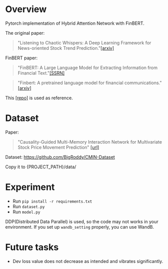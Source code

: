 # Overview
Pytorch implementation of Hybrid Attention Network with FinBERT.

The original paper:
> "Listening to Chaotic Whispers: A Deep Learning Framework for News-oriented Stock Trend Prediction."[[arxiv]](https://arxiv.org/abs/1712.02136)

FinBERT paper:
> "FinBERT: A Large Language Model for Extracting Information from Financial Text."[[SSRN]](https://papers.ssrn.com/sol3/papers.cfm?abstract_id=3910214)

> "Finbert: A pretrained language model for financial communications."
[[arxiv]](https://arxiv.org/abs/2006.08097)

This [[repo]](https://github.com/donghyeonk/han) is used as reference.

# Dataset
Paper:
> "Causality-Guided Multi-Memory Interaction Network for Multivariate Stock Price Movement Prediction" [[url]](https://aclanthology.org/2023.acl-long.679/)
> 
Dataset: https://github.com/BigRoddy/CMIN-Dataset

Copy it to {PROJECT_PATH}/data/

# Experiment
* Run `pip install -r requirements.txt`
* Run `dataset.py`
* Run `model.py`
  
DDP(Distributed Data Parallel) is used, so the code may not works in your environment. If you set up `wandb_setting` properly, you can use WandB.

# Future tasks
* Dev loss value does not decrease as intended and vibrates significantly. 